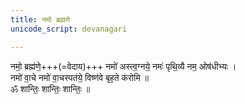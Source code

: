 ```yaml
---
title: नमो ब्रह्मणे
unicode_script: devanagari

---
```


नमो॒ ब्रह्म॑णे॒+++(=वेदाय)+++ नमो॑ अस्त्व॒ग्नये॒ नमः॑ पृथि॒व्यै नम॒ ओष॑धीभ्यः ।  
नमो॑ वा॒चे नमो॑ वा॒चस्पत॑ये॒ विष्ण॑वे बृह॒ते क॑रोमि ॥  
ॐ शान्तिः॒ शान्तिः॒ शान्तिः॒ ॥